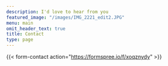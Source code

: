 ```yaml
---
description: I'd love to hear from you
featured_image: "/images/IMG_2221_edit2.JPG"
menu: main
omit_header_text: true
title: Contact
type: page
---
```



{{< form-contact action="https://formspree.io/f/xoqznydy"  >}}

